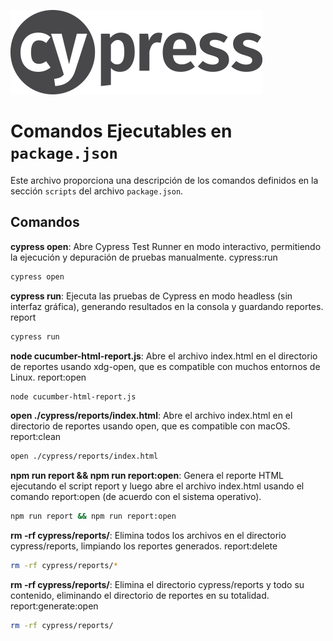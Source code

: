 ![img.png](cypress%2Ffixtures%2Fimg.png)
# Comandos Ejecutables en `package.json`

Este archivo proporciona una descripción de los comandos definidos en la sección `scripts` del archivo `package.json`.

## Comandos

**cypress open**: Abre Cypress Test Runner en modo interactivo, permitiendo la ejecución y depuración de pruebas manualmente.
cypress:run
```sh
cypress open
```

**cypress run**: Ejecuta las pruebas de Cypress en modo headless (sin interfaz gráfica), generando resultados en la consola y guardando reportes.
report
```sh
cypress run
```


**node cucumber-html-report.js**: Abre el archivo index.html en el directorio de reportes usando xdg-open, que es compatible con muchos entornos de Linux.
report:open
```sh
node cucumber-html-report.js
```


**open ./cypress/reports/index.html**: Abre el archivo index.html en el directorio de reportes usando open, que es compatible con macOS.
report:clean
```sh
open ./cypress/reports/index.html
```
**npm run report && npm run report:open**: Genera el reporte HTML ejecutando el script report y luego abre el archivo index.html usando el comando report:open (de acuerdo con el sistema operativo).
```sh
npm run report && npm run report:open
```


**rm -rf cypress/reports/**: Elimina todos los archivos en el directorio cypress/reports, limpiando los reportes generados.
report:delete
```sh
rm -rf cypress/reports/*
```

**rm -rf cypress/reports/**: Elimina el directorio cypress/reports y todo su contenido, eliminando el directorio de reportes en su totalidad.
report:generate:open
```sh
rm -rf cypress/reports/
```

